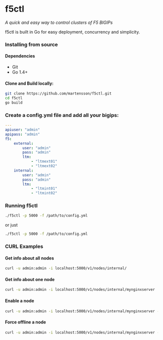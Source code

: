 # f5ctl

*A quick and easy way to control clusters of F5 BIGIPs*

f5ctl is built in Go for easy deployment, concurrency and simplicity. 

### Installing from source

#### Dependencies

* Git
* Go 1.4+

#### Clone and Build locally:

``` sh
git clone https://github.com/martensson/f5ctl.git
cd f5ctl
go build
```

### Create a config.yml file and add all your bigips:

``` yaml
---
apiuser: "admin"
apipass: "admin"
f5:
    external:
        user: "admin"
        pass: "admin"
        ltm:
            - "ltmext01"
            - "ltmext02"
    internal:
        user: "admin"
        pass: "admin"
        ltm:
            - "ltmint01"
            - "ltmint02"
```

### Running f5ctl

``` sh
./f5ctl -p 5000 -f /path/to/config.yml
```
or just
``` sh
./f5ctl -p 5000 -f /path/to/config.yml
```

### CURL Examples

#### Get info about all nodes

``` sh
curl -u admin:admin -i localhost:5000/v1/nodes/internal/
```

#### Get info about one node

``` sh
curl -u admin:admin -i localhost:5000/v1/nodes/internal/mynginxserver
```

#### Enable a node

``` sh
curl -u admin:admin -i localhost:5000/v1/nodes/internal/mynginxserver -X PUT -d '{"State":"enabled"}'
```

#### Force offline a node

``` sh
curl -u admin:admin -i localhost:5000/v1/nodes/internal/mynginxserver -X PUT -d '{"State":"forced-offline"}'
```
